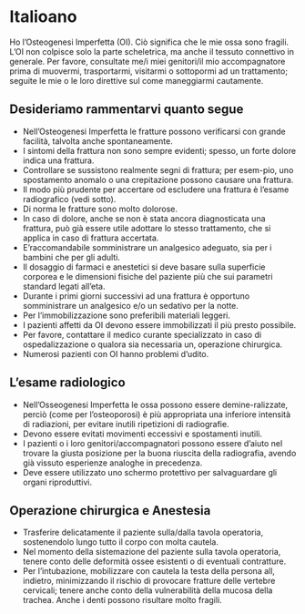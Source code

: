 # Italioano

Ho l’Osteogenesi Imperfetta (OI). Ciò significa che le mie ossa sono fragili. L’OI non colpisce solo la parte scheletrica, ma anche il tessuto connettivo in generale.
Per favore, consultate me/i miei genitori/il mio accompagnatore prima di muovermi, trasportarmi, visitarmi o sottopormi ad un trattamento; seguite le mie o le loro direttive sul come maneggiarmi cautamente.

## Desideriamo rammentarvi quanto segue
- Nell’Osteogenesi Imperfetta le fratture possono verificarsi con grande facilità, talvolta anche spontaneamente.
- I sintomi della frattura non sono sempre evidenti; spesso, un forte dolore indica una frattura.
- Controllare se sussistono realmente segni di frattura; per esem-pio, uno spostamento anomalo o una crepitazione possono causare una frattura.
- Il modo più prudente per accertare od escludere una frattura è l’esame radiografico (vedi sotto).
- Di norma le fratture sono molto dolorose.
- In caso di dolore, anche se non è stata ancora diagnosticata una frattura, può già essere utile adottare lo stesso trattamento, che si applica in caso di frattura accertata.
- E’raccomandabile somministrare un analgesico adeguato, sia per i bambini che per gli adulti.
- Il dosaggio di farmaci e anestetici si deve basare sulla superficie corporea e le dimensioni fisiche del paziente più che sui parametri standard legati all’eta.
- Durante i primi giorni successivi ad una frattura è opportuno somministrare un analgesico e/o un sedativo per la notte.
- Per l’immobilizzazione sono preferibili materiali leggeri.
- I pazienti affetti da OI devono essere immobilizzati il più presto possibile.
- Per favore, contattare il medico curante specializzato in caso di ospedalizzazione o qualora sia necessaria un‚ operazione chirurgica.
- Numerosi pazienti con OI hanno problemi d’udito.

## L’esame radiologico
- Nell’Osseogenesi Imperfetta le ossa possono essere demine-ralizzate, perciò (come per l’osteoporosi) è più appropriata una inferiore intensità di radiazioni, per evitare inutili ripetizioni di radiografie.
- Devono essere evitati movimenti eccessivi e spostamenti inutili.
- I pazienti o i loro genitori/accompagnatori possono essere d’aiuto nel trovare la giusta posizione per la buona riuscita della radiografia, avendo già vissuto esperienze analoghe in precedenza.
- Deve essere utilizzato uno schermo protettivo per salvaguardare gli organi riproduttivi.

## Operazione chirurgica e Anestesia
- Trasferire delicatamente il paziente sulla/dalla tavola operatoria, sostenendolo lungo tutto il corpo con molta cautela.
- Nel momento della sistemazione del paziente sulla tavola operatoria, tenere conto delle deformità ossee esistenti o di eventuali contratture.
- Per l’intubazione, mobilizzare con cautela la testa della persona all‚ indietro, minimizzando il rischio di provocare fratture delle vertebre cervicali; tenere anche conto della vulnerabilità della mucosa della trachea. Anche i denti possono risultare molto fragili.